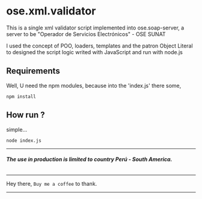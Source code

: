 ose.xml.validator
====
This is a single xml validator script implemented into ose.soap-server, a server to be "Operador de Servicios Electrónicos" - OSE SUNAT

I used the concept of POO, loaders, templates and the patron Object Literal to designed the script logic writed with JavaScript and run with node.js

## Requirements
Well, U need the npm modules, because into the 'index.js' there some, 
```
npm install
```

## **How run** ?
simple...
```
node index.js
```

---
###### **The use in production is limited to country Perú - South America.**
--- 

Hey there, `Buy me a coffee` to thank.
****
